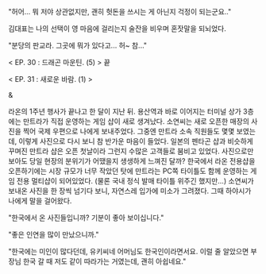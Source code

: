 "허어... 뭐 저야 상관없지만, 괜히 헛돈을 쓰시는 게 아닌지 걱정이 되는군요.." 

김대표는 나의 선택이 영 마음에 걸리는지 술잔을 비우며 혼잣말을 되뇌었다. 

"분당의 판교라. 그곳에 뭐가 있다고... 허~ 참..."

< EP. 30 : 드래곤 마운틴. (5) > 끝

< EP. 31 : 새로운 바람. (1) >

& 

라온의 1주년 행사가 끝나고 한 달이 지난 뒤. 용산역과 바로 이어지는 터미널 상가 3층에는 만트라가 직접 운영하는 게임 샵이 새로 생겨났다. 
소연씨는 새로 오픈한 매장의 사진을 찍어 국제 우편으로 나에게 보내주었다. 
그중엔 만트라 소속 직원들도 몇몇 보였는데, 이렇게 사진으로 다시 보니 참 반가운 마음이 들었다. 
일본의 펜타곤 샵과 비슷하게 꾸며진 만트라 샵은 오픈 첫날이라 그런지 수많은 고객들로 붐비고 있었다. 사진으로만 보아도 당일 현장의 분위기가 어땠을지 생생하게 느껴진 달까? 
한국에서 라온 전용샵을 오픈하기에는 시장 규모가 너무 작았던 탓에 만트라는 PC쪽 타이틀도 함께 운영하는 게임 전용 멀티샵이 되어있었다. (물론 국내 정식 발매 타이틀 위주긴 했지만...) 
소연씨가 보내온 사진을 한 장씩 넘기다 보니, 자연스레 입가에 미소가 그려졌다. 
그때 하야시가 나에게 말을 걸어왔다. 

"한국에서 온 사진들입니까? 기분이 좋아 보이십니다." 

"좋은 인연을 많이 만났으니까." 

"한국에는 미인이 많다던데, 유키씨네 어머님도 한국인이라면서요. 이럴 줄 알았으면 부장님 한국 갈 때 저도 같이 따라가는 거였는데, 괜히 아쉽네요." 